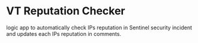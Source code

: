 # VT Reputation Checker
logic app to automatically check IPs reputation in Sentinel security incident and updates each IPs reputation in comments.

